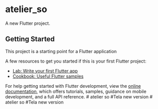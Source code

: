 # atelier_so

A new Flutter project.

## Getting Started

This project is a starting point for a Flutter application

A few resources to get you started if this is your first Flutter project:

- [Lab: Write your first Flutter app](https://docs.flutter.dev/get-started/codelab)
- [Cookbook: Useful Flutter samples](https://docs.flutter.dev/cookbook)

For help getting started with Flutter development, view the
[online documentation](https://docs.flutter.dev/), which offers tutorials,
samples, guidance on mobile development, and a full API reference.
#   a t e l i e r   s o   # T e l a   n e w   v e r s i o n 
 
 #   a t e l i e r   s o   # T e l a   n e w   v e r s i o n 
 
 